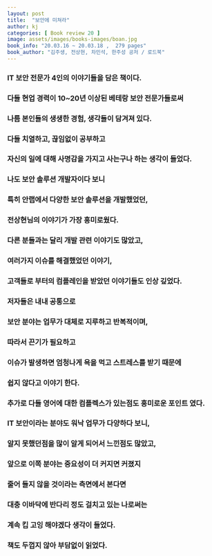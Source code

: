 ```yaml
---
layout: post
title:  "보안에 미쳐라"
author: kj
categories: [ Book review 20 ]
image: assets/images/books-images/boan.jpg
book_info: "20.03.16 ~ 20.03.18 ,  279 pages"
book_author: "김주생, 전상현, 차민석, 한주성 공저 / 로드북"
---
```

### IT 보안 전문가 4인의 이야기들을 담은 책이다.

### 다들 현업 경력이 10~20년 이상된 베테랑 보안 전문가들로써

### 나름 본인들의 생생한 경험, 생각들이 담겨져 있다.

### 다들 치열하고, 끊임없이 공부하고

### 자신의 일에 대해 사명감을 가지고 사는구나 하는 생각이 들었다.

### 나도 보안 솔루션 개발자이다 보니

### 특히 안랩에서 다양한 보안 솔루션을 개발했었던,

### 전상현님의 이야기가 가장 흥미로웠다.

### 다른 분들과는 달리 개발 관련 이야기도 많았고,

### 여러가지 이슈를 해결했었던 이야기,

### 고객들로 부터의 컴플레인을 받았던 이야기들도 인상 깊었다.

### 저자들은 내내 공통으로

### 보안 분야는 업무가 대체로 지루하고 반복적이며,

### 따라서 끈기가 필요하고

### 이슈가 발생하면 엄청나게 욕을 먹고 스트레스를 받기 때문에

### 쉽지 않다고 이야기 한다.

### 추가로 다들 영어에 대한 컴플렉스가 있는점도 흥미로운 포인트 였다.

### IT 보안이라는 분야도 워낙 업무가 다양하다 보니,

### 알지 못했던점을 많이 알게 되어서 느낀점도 많았고,

### 앞으로 이쪽 분야는 중요성이 더 커지면 커졌지

### 줄어 들지 않을 것이라는 측면에서 본다면

### 대충 이바닥에 반다리 정도 걸치고 있는 나로써는

### 계속 킵 고잉 해야겠다 생각이 들었다.

### 책도 두껍지 않아 부담없이 읽었다.
